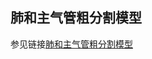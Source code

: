 ## 肺和主气管粗分割模型

参见链接[肺和主气管粗分割模型](https://note.youdao.com/web/#/file/WEB6a85eeae57b4140e41bd94f7119f6c26/markdown/WEB14878049fb022fde6ac01b1901fecb15/)